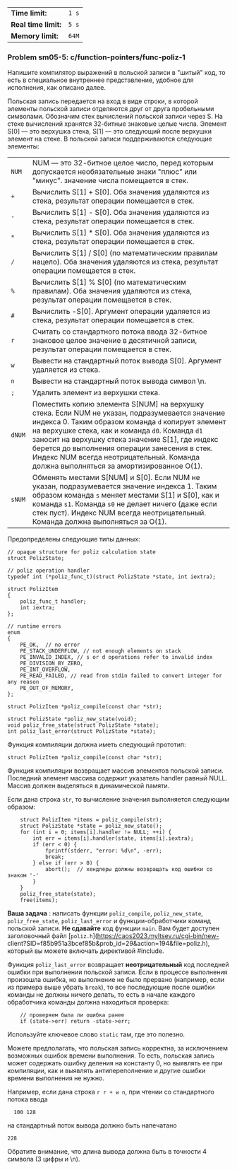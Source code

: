 |                      |       |
|----------------------|-------|
| **Time limit:**      | `1 s` |
| **Real time limit:** | `5 s` |
| **Memory limit:**    | `64M` |


### Problem sm05-5: c/function-pointers/func-poliz-1

Напишите компилятор выражений в польской записи в "шитый" код, то есть в специальное внутреннее
представление, удобное для исполнения, как описано далее.

Польская запись передается на вход в виде строки, в которой элементы польской записи отделяются друг
от друга пробельными символами. Обозначим стек вычислений польской записи через S. На стеке
вычислений хранятся 32-битные знаковые целые числа. Элемент S[0] — это верхушка стека, S[1] — это
следующий после верхушки элемент на стеке. В польской записи поддерживаются следующие элементы:

|        |                                                                                                                                                                                                                                                                                                                                                                                                        |
|--------|--------------------------------------------------------------------------------------------------------------------------------------------------------------------------------------------------------------------------------------------------------------------------------------------------------------------------------------------------------------------------------------------------------|
| `NUM`  | NUM — это 32-битное целое число, перед которым допускается необязательные знаки "плюс" или "минус". значение числа помещается в стек.                                                                                                                                                                                                                                                                  |
| `+`    | Вычислить S[1] + S[0]. Оба значения удаляются из стека, результат операции помещается в стек.                                                                                                                                                                                                                                                                                                          |
| `-`    | Вычислить S[1] - S[0]. Оба значения удаляются из стека, результат операции помещается в стек.                                                                                                                                                                                                                                                                                                          |
| `*`    | Вычислить S[1] * S[0]. Оба значения удаляются из стека, результат операции помещается в стек.                                                                                                                                                                                                                                                                                                          |
| `/`    | Вычислить S[1] / S[0] (по математическим правилам нацело). Оба значения удаляются из стека, результат операции помещается в стек.                                                                                                                                                                                                                                                                      |
| `%`    | Вычислить S[1] % S[0] (по математическим правилам). Оба значения удаляются из стека, результат операции помещается в стек.                                                                                                                                                                                                                                                                             |
| `#`    | Вычислить -S[0]. Аргумент операции удаляется из стека, результат операции помещается в стек.                                                                                                                                                                                                                                                                                                           |
| `r`    | Считать со стандартного потока ввода 32-битное знаковое целое значение в десятичной записи, результат операции помещается в стек.                                                                                                                                                                                                                                                                      |
| `w`    | Вывести на стандартный поток вывода S[0]. Аргумент удаляется из стека.                                                                                                                                                                                                                                                                                                                                 |
| `n`    | Вывести на стандартный поток вывода символ \n.                                                                                                                                                                                                                                                                                                                                                         |
| `;`    | Удалить элемент из верхушки стека.                                                                                                                                                                                                                                                                                                                                                                     |
| `dNUM` | Поместить копию элемента S[NUM] на верхушку стека. Если NUM не указан, подразумевается значение индекса 0. Таким образом команда `d` копирует элемент на верхушке стека, как и команда `d0`. Команда `d1` заносит на верхушку стека значение S[1], где индекс берется до выполнения операции занесения в стек. Индекс NUM всегда неотрицательный. Команда должна выполняться за амортизированное O(1). |
| `sNUM` | Обменять местами S[NUM] и S[0]. Если NUM не указан, подразумевается значение индекса 1. Таким образом команда `s` меняет местами S[1] и S[0], как и команда `s1`. Команда `s0` не делает ничего (даже если стек пуст). Индекс NUM всегда неотрицательный. Команда должна выполняться за O(1).                                                                                                          |


Предопределены следующие типы данных:

    
    
    // opaque structure for poliz calculation state
    struct PolizState;
    
    // poliz operation handler
    typedef int (*poliz_func_t)(struct PolizState *state, int iextra);
    
    struct PolizItem
    {
        poliz_func_t handler;
        int iextra;
    };
    
    // runtime errors
    enum
    {
        PE_OK,  // no error
        PE_STACK_UNDERFLOW, // not enough elements on stack
        PE_INVALID_INDEX, // s or d operations refer to invalid index
        PE_DIVISION_BY_ZERO,
        PE_INT_OVERFLOW,
        PE_READ_FAILED, // read from stdin failed to convert integer for any reason
        PE_OUT_OF_MEMORY,
    };
    
    struct PolizItem *poliz_compile(const char *str);
    
    struct PolizState *poliz_new_state(void);
    void poliz_free_state(struct PolizState *state);
    int poliz_last_error(struct PolizState *state);
    

Функция компиляции должна иметь следующий прототип:

    
    
    struct PolizItem *poliz_compile(const char *str);
    

Функция компиляции возвращает массив элементов польской записи. Последний элемент массива содержит
указатель handler равный NULL. Массив должен выделяться в динамической памяти.

Если дана строка `str`, то вычисление значения выполняется следующим образом:

    
    
        struct PolizItem *items = poliz_compile(str);
        struct PolizState *state = poliz_new_state();
        for (int i = 0; items[i].handler != NULL; ++i) {
            int err = items[i].handler(state, items[i].iextra);
            if (err < 0) {
                fprintf(stderr, "error: %d\n", -err);
                break;
            } else if (err > 0) {
                abort();  // хендлеры должны возвращать код ошибки со знаком '-'
            }
        }
        poliz_free_state(state);
        free(items);
    

**Ваша задача** : написать функции `poliz_compile`, `poliz_new_state`, `poliz_free_state`,
`poliz_last_error` и функции-обработчики команд польской записи. **Не сдавайте** код функции `main`.
Вам будет доступен заголовочный файл [`poliz.h`](https://caos2023.myltsev.ru/cgi-bin/new-
client?SID=f85b951a3bcef85b&prob_id=29&action=194&file=poliz.h), который вы можете включать
директивой #include.

Функция `poliz_last_error` возвращает **неотрицательный** код последней ошибки при выполнении
польской записи. Если в процессе выполнения произошла ошибка, но выполнение не было прервано
(например, если из примера выше убрать `break`), то все последующие после ошибки команды не должны
ничего делать, то есть в начале каждого обработчика команды должна находиться проверка:

    
    
        // проверяем была ли ошибка ранее
        if (state->err) return -state->err;
    

Используйте ключевое слово `static` там, где это полезно.

Можете предполагать, что польская запись корректна, за исключением возможных ошибок времени
выполнения. То есть, польская запись может содержать ошибку деления на константу 0, но выявлять ее
при компиляции, как и выявлять антипереполнение и другие ошибки времени выполнения не нужно.

Например, если дана строка `r r + w n`, при чтении со стандартного потока ввода

    
    
      100 128
    

на стандартный поток вывода должно быть напечатано

    
    
    228
    

Обратите внимание, что длина вывода должна быть в точности 4 символа (3 цифры и \n).

